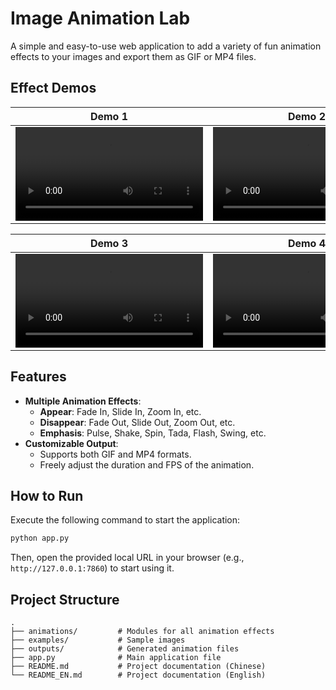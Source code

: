 # Image Animation Lab

A simple and easy-to-use web application to add a variety of fun animation effects to your images and export them as GIF or MP4 files.

## Effect Demos

| Demo 1 | Demo 2 |
| :---: | :---: |
| <video src="https://raw.githubusercontent.com/Jasmine66Bloom/ImageAnimationLab/main/assets/animation.mp4" width="300"> | <video src="https://raw.githubusercontent.com/Jasmine66Bloom/ImageAnimationLab/main/assets/animation%20(1).mp4" width="300"> |

| Demo 3 | Demo 4 |
| :---: | :---: |
| <video src="https://raw.githubusercontent.com/Jasmine66Bloom/ImageAnimationLab/main/assets/animation%20(2).mp4" width="300"> | <video src="https://raw.githubusercontent.com/Jasmine66Bloom/ImageAnimationLab/main/assets/animation%20(3).mp4" width="300"> |

## Features

- **Multiple Animation Effects**:
  - **Appear**: Fade In, Slide In, Zoom In, etc.
  - **Disappear**: Fade Out, Slide Out, Zoom Out, etc.
  - **Emphasis**: Pulse, Shake, Spin, Tada, Flash, Swing, etc.
- **Customizable Output**:
  - Supports both GIF and MP4 formats.
  - Freely adjust the duration and FPS of the animation.

## How to Run

Execute the following command to start the application:

```bash
python app.py
```

Then, open the provided local URL in your browser (e.g., `http://127.0.0.1:7860`) to start using it.

## Project Structure

```
.
├── animations/         # Modules for all animation effects
├── examples/           # Sample images
├── outputs/            # Generated animation files
├── app.py              # Main application file
├── README.md           # Project documentation (Chinese)
└── README_EN.md        # Project documentation (English)
```

